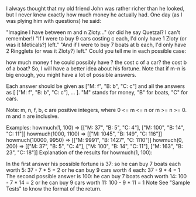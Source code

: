 I always thought that my old friend John was rather richer than he looked, but I never knew exactly how much money he actually had. One day (as I was plying him with questions) he said:

"Imagine I have between m and n Zloty..." (or did he say Quetzal? I can't remember!)
"If I were to buy 9 cars costing c each, I'd only have 1 Zloty (or was it Meticals?) left."
"And if I were to buy 7 boats at b each, I'd only have 2 Ringglets (or was it Zloty?) left."
Could you tell me in each possible case:

how much money f he could possibly have ?
the cost c of a car?
the cost b of a boat?
So, I will have a better idea about his fortune. Note that if m-n is big enough, you might have a lot of possible answers.

Each answer should be given as ["M: f", "B: b", "C: c"] and all the answers as [ ["M: f", "B: b", "C: c"], ... ]. "M" stands for money, "B" for boats, "C" for cars.

Note: m, n, f, b, c are positive integers, where 0 <= m <= n or m >= n >= 0. m and n are inclusive.

Examples:
howmuch(1, 100)      => [["M: 37", "B: 5", "C: 4"], ["M: 100", "B: 14", "C: 11"]]
howmuch(1000, 1100)  => [["M: 1045", "B: 149", "C: 116"]]
howmuch(10000, 9950) => [["M: 9991", "B: 1427", "C: 1110"]]
howmuch(0, 200)      => [["M: 37", "B: 5", "C: 4"], ["M: 100", "B: 14", "C: 11"], ["M: 163", "B: 23", "C: 18"]]
Explanation of the results for howmuch(1, 100):

In the first answer his possible fortune is 37:
so he can buy 7 boats each worth 5: 37 - 7 * 5 = 2
or he can buy 9 cars worth 4 each: 37 - 9 * 4 = 1
The second possible answer is 100:
he can buy 7 boats each worth 14: 100 - 7 * 14 = 2
or he can buy 9 cars worth 11: 100 - 9 * 11 = 1
Note
See "Sample Tests" to know the format of the return.